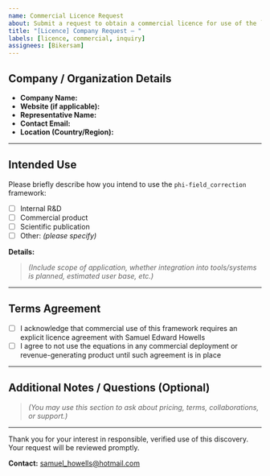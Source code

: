 ```yaml
---
name: Commercial Licence Request
about: Submit a request to obtain a commercial licence for use of the `phi-field_correction` framework.
title: "[Licence] Company Request – "
labels: [licence, commercial, inquiry]
assignees: [Bikersam]
---
```



## Company / Organization Details

- **Company Name:**
- **Website (if applicable):**
- **Representative Name:**
- **Contact Email:**
- **Location (Country/Region):**

---

## Intended Use

Please briefly describe how you intend to use the `phi-field_correction` framework:

- [ ] Internal R&D
- [ ] Commercial product
- [ ] Scientific publication
- [ ] Other: *(please specify)*

**Details:**
> _(Include scope of application, whether integration into tools/systems is planned, estimated user base, etc.)_

---

## Terms Agreement

- [ ] I acknowledge that commercial use of this framework requires an explicit licence agreement with Samuel Edward Howells
- [ ] I agree to not use the equations in any commercial deployment or revenue-generating product until such agreement is in place

---

## Additional Notes / Questions (Optional)

> _(You may use this section to ask about pricing, terms, collaborations, or support.)_

---

Thank you for your interest in responsible, verified use of this discovery. Your request will be reviewed promptly. 

**Contact:** samuel_howells@hotmail.com
